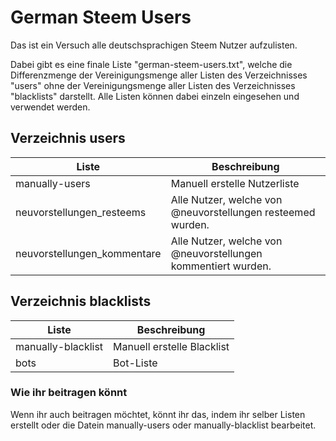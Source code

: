 # German Steem Users

Das ist ein Versuch alle deutschsprachigen Steem Nutzer aufzulisten.

Dabei gibt es eine finale Liste "german-steem-users.txt", welche die Differenzmenge der Vereinigungsmenge aller Listen des Verzeichnisses "users" ohne der Vereinigungsmenge aller Listen des Verzeichnisses "blacklists" darstellt.
Alle Listen können dabei einzeln eingesehen und verwendet werden.

## Verzeichnis users
| Liste | Beschreibung |
| --- | --- |
| manually-users | Manuell erstelle Nutzerliste |
| neuvorstellungen_resteems | Alle Nutzer, welche von @neuvorstellungen resteemed wurden. |
| neuvorstellungen_kommentare | Alle Nutzer, welche von @neuvorstellungen kommentiert wurden. |

## Verzeichnis blacklists
| Liste | Beschreibung |
| --- | --- |
| manually-blacklist | Manuell erstelle Blacklist |
| bots | Bot-Liste |

### Wie ihr beitragen könnt
Wenn ihr auch beitragen möchtet, könnt ihr das, indem ihr selber Listen erstellt oder die Datein manually-users oder manually-blacklist bearbeitet.
